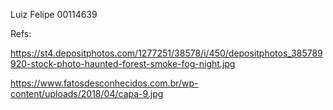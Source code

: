 Luiz Felipe 00114639

Refs:

https://st4.depositphotos.com/1277251/38578/i/450/depositphotos_385789920-stock-photo-haunted-forest-smoke-fog-night.jpg

https://www.fatosdesconhecidos.com.br/wp-content/uploads/2018/04/capa-9.jpg